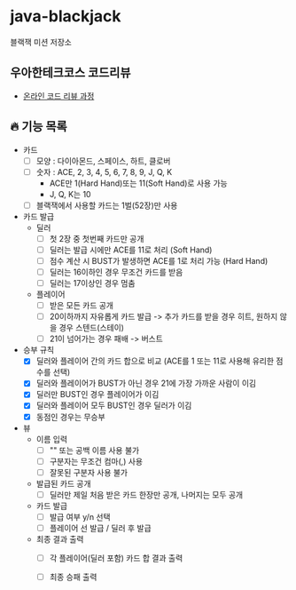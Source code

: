 # java-blackjack

블랙잭 미션 저장소

## 우아한테크코스 코드리뷰

- [온라인 코드 리뷰 과정](https://github.com/woowacourse/woowacourse-docs/blob/master/maincourse/README.md)

## 🔥 기능 목록

- 카드
  - [ ] 모양 : 다이아몬드, 스페이스, 하트, 클로버
  - [ ] 숫자 : ACE, 2, 3, 4, 5, 6, 7, 8, 9, J, Q, K
    - ACE만 1(Hard Hand)또는 11(Soft Hand)로 사용 가능
    - J, Q, K는 10
  - [ ] 블랙잭에서 사용할 카드는 1벌(52장)만 사용

- 카드 발급
  - 딜러
    - [ ] 첫 2장 중 첫번째 카드만 공개
    - [ ] 딜러는 발급 시에만 ACE를 11로 처리 (Soft Hand)
    - [ ] 점수 계산 시 BUST가 발생하면 ACE를 1로 처리 가능 (Hard Hand)
    - [ ] 딜러는 16이하인 경우 무조건 카드를 받음
    - [ ] 딜러는 17이상인 경우 멈춤
  - 플레이어
    - [ ] 받은 모든 카드 공개
    - [ ] 20이하까지 자유롭게 카드 발급 -> 추가 카드를 받을 경우 히트, 원하지 않을 경우 스텐드(스테이)
    - [ ] 21이 넘어가는 경우 패배 -> 버스트

- 승부 규칙
  - [x] 딜러와 플레이어 간의 카드 합으로 비교 (ACE를 1 또는 11로 사용해 유리한 점수를 선택)
  - [x] 딜러와 플레이어가 BUST가 아닌 경우 21에 가장 가까운 사람이 이김
  - [x] 딜러만 BUST인 경우 플레이어가 이김
  - [x] 딜러와 플레이어 모두 BUST인 경우 딜러가 이김
  - [x] 동점인 경우는 무승부

- 뷰
  - 이름 입력
    - [ ] "" 또는 공백 이름 사용 불가
    - [ ] 구분자는 무조건 컴마(,) 사용
    - [ ] 잘못된 구분자 사용 불가
  - 발급된 카드 공개
    - [ ] 딜러만 제일 처음 받은 카드 한장만 공개, 나머지는 모두 공개
  - 카드 발급
    - [ ] 발급 여부 y/n 선택
    - [ ] 플레이어 선 발급 / 딜러 후 발급
  - 최종 결과 출력
    - [ ] 각 플레이어(딜러 포함) 카드 합 결과 출력
    - [ ] 최종 승패 출력
  